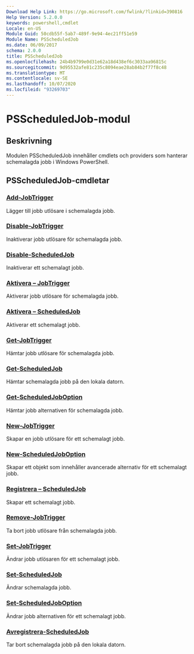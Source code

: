 ```yaml
---
Download Help Link: https://go.microsoft.com/fwlink/?linkid=390816
Help Version: 5.2.0.0
keywords: powershell,cmdlet
Locale: en-US
Module Guid: 50cdb55f-5ab7-489f-9e94-4ec21ff51e59
Module Name: PSScheduledJob
ms.date: 06/09/2017
schema: 2.0.0
title: PSScheduledJob
ms.openlocfilehash: 24b4b9799e0d31e62a18d438ef6c3033aa96815c
ms.sourcegitcommit: 9d95532afe81c235c8094eae28ab84b2f77f8c48
ms.translationtype: MT
ms.contentlocale: sv-SE
ms.lasthandoff: 10/07/2020
ms.locfileid: "93269703"
---
```

# PSScheduledJob-modul

## Beskrivning

Modulen PSScheduledJob innehåller cmdlets och providers som hanterar schemalagda jobb i Windows PowerShell.

## PSScheduledJob-cmdletar

### [Add-JobTrigger](Add-JobTrigger.md)
Lägger till jobb utlösare i schemalagda jobb.

### [Disable-JobTrigger](Disable-JobTrigger.md)
Inaktiverar jobb utlösare för schemalagda jobb.

### [Disable-ScheduledJob](Disable-ScheduledJob.md)
Inaktiverar ett schemalagt jobb.

### [Aktivera – JobTrigger](Enable-JobTrigger.md)
Aktiverar jobb utlösare för schemalagda jobb.

### [Aktivera – ScheduledJob](Enable-ScheduledJob.md)
Aktiverar ett schemalagt jobb.

### [Get-JobTrigger](Get-JobTrigger.md)
Hämtar jobb utlösare för schemalagda jobb.

### [Get-ScheduledJob](Get-ScheduledJob.md)
Hämtar schemalagda jobb på den lokala datorn.

### [Get-ScheduledJobOption](Get-ScheduledJobOption.md)
Hämtar jobb alternativen för schemalagda jobb.

### [New-JobTrigger](New-JobTrigger.md)
Skapar en jobb utlösare för ett schemalagt jobb.

### [New-ScheduledJobOption](New-ScheduledJobOption.md)
Skapar ett objekt som innehåller avancerade alternativ för ett schemalagt jobb.

### [Registrera – ScheduledJob](Register-ScheduledJob.md)
Skapar ett schemalagt jobb.

### [Remove-JobTrigger](Remove-JobTrigger.md)
Ta bort jobb utlösare från schemalagda jobb.

### [Set-JobTrigger](Set-JobTrigger.md)
Ändrar jobb utlösaren för ett schemalagt jobb.

### [Set-ScheduledJob](Set-ScheduledJob.md)
Ändrar schemalagda jobb.

### [Set-ScheduledJobOption](Set-ScheduledJobOption.md)
Ändrar jobb alternativen för ett schemalagt jobb.

### [Avregistrera-ScheduledJob](Unregister-ScheduledJob.md)
Tar bort schemalagda jobb på den lokala datorn.
